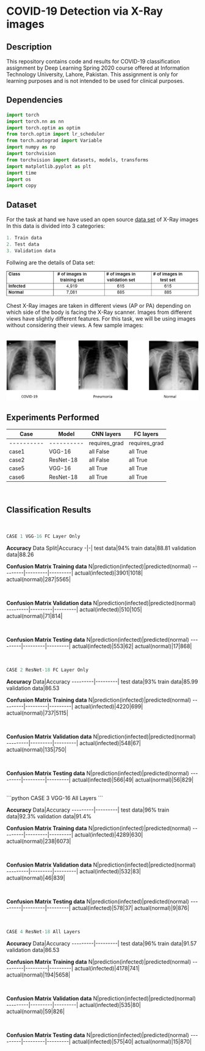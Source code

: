 # COVID-19 Detection via X-Ray images
## Description
This repository contains code and results for COVID-19 classification assignment by Deep Learning Spring 2020 course offered at Information Technology University, Lahore, Pakistan. This assignment is only for learning purposes and is not intended to be used for clinical purposes.

## Dependencies
```python
import torch
import torch.nn as nn
import torch.optim as optim
from torch.optim import lr_scheduler
from torch.autograd import Variable
import numpy as np
import torchvision
from torchvision import datasets, models, transforms
import matplotlib.pyplot as plt
import time
import os
import copy
```

## Dataset
For the task at hand we have used an open source [data set](https://drive.google.com/drive/u/1/folders/1-FzZhQO9oHIT9SNOWYoKsuz7fe447vtR) of X-Ray images <br>
In this data is divided into 3 categories:
```python
1. Train data
2. Test data
3. Validation data
```
Follwing are the details of Data set: <br>

![](Images/dataset_details.JPG)

Chest X-Ray images are taken in different views (AP or PA) depending on which side of the body is facing the X-Ray scanner. Images from different views have slightly different features. For this task, we will be using images without considering their views. A few sample images: <br><br>

![](Images/sample_images.JPG)

## Experiments Performed
Case|Model|CNN layers|FC layers
-----|-----|----------|---------|
----------|----------|requires_grad|requires_grad
case1|VGG-16|all False|all True
case2|ResNet-18|all False|all True
case5|VGG-16|all True|all True
case6|ResNet-18|all True|all True

<!--```python
1. Transfer learning on VGG-16 trained for ImageNet by freezing all CNN layers and replacing FC layers with new FC layers.
2. Transfer learning on ResNet-18 trained for ImageNet by freezing all CNN layers and replacing FC layers with new FC layers.
3. Transfer learning on VGG-16 trained for ImageNet by freezing some CNN layers and replacing FC layers with new FC layers.
4. Transfer learning on ResNet-18 trained for ImageNet by freezing some CNN layers and replacing FC layers with  new FC layers.
5. Transfer learning on VGG-16 trained for ImageNet by unfreezing all layers and replacing FC layers with new FC layers.
```-->
<br>

## Classification Results
<br>

```python
CASE 1 VGG-16 FC Layer Only
```
**Accuracy**
Data Split|Accuracy
-|-|
test data|94%
train data|88.81
validation data|88.26

**Confusion Matrix Training data**
N|prediction(infected)|predicted(normal)
---------|---------|---------|
actual(infected)|3901|1018|
actual(normal)|287|5565|

<br>

**Confusion Matrix Validation data**
N|prediction(infected)|predicted(normal)
---------|---------|---------|
actual(infected)|510|105|
actual(normal)|71|814|

<br>

**Confusion Matrix Testing data**
N|prediction(infected)|predicted(normal)
---------|---------|---------|
actual(infected)|553|62|
actual(normal)|17|868|

<br>

```python
CASE 2 ResNet-18 FC Layer Only
```

**Accuracy**
Data|Accuracy
---------|---------|
test data|93%
train data|85.99
validation data|86.53

**Confusion Matrix Training data**
N|prediction(infected)|predicted(normal)
---------|---------|---------|
actual(infected)|4220|699|
actual(normal)|737|5115|

<br>

**Confusion Matrix Validation data**
N|prediction(infected)|predicted(normal)
---------|---------|---------|
actual(infected)|548|67|
actual(normal)|135|750|

<br>

**Confusion Matrix Testing data**
N|prediction(infected)|predicted(normal)
---------|---------|---------|
actual(infected)|566|49|
actual(normal)|56|829|

<br>
```python
CASE 3 VGG-16 All Layers 
```

**Accuracy**
Data|Accuracy
---------|---------|
test data|96%
train data|92.3%
validation data|91.4%

**Confusion Matrix Training data**
N|prediction(infected)|predicted(normal)
---------|---------|---------|
actual(infected)|4289|630|
actual(normal)|238|6073|

<br>

**Confusion Matrix Validation data**
N|prediction(infected)|predicted(normal)
---------|---------|---------|
actual(infected)|532|83|
actual(normal)|46|839|

<br>

**Confusion Matrix Testing data**
N|prediction(infected)|predicted(normal)
---------|---------|---------|
actual(infected)|578|37|
actual(normal)|9|876|

<br>

```python
CASE 4 ResNet-18 All Layers
```

**Accuracy**
Data|Accuracy
---------|---------|
test data|96%
train data|91.57
validation data|86.53

**Confusion Matrix Training data**
N|prediction(infected)|predicted(normal)
---------|---------|---------|
actual(infected)|4178|741|
actual(normal)|194|5658|

<br>

**Confusion Matrix Validation data**
N|prediction(infected)|predicted(normal)
---------|---------|---------|
actual(infected)|535|80|
actual(normal)|59|826|

<br>

**Confusion Matrix Testing data**
N|prediction(infected)|predicted(normal)
---------|---------|---------|
actual(infected)|575|40|
actual(normal)|15|870|

<br>
